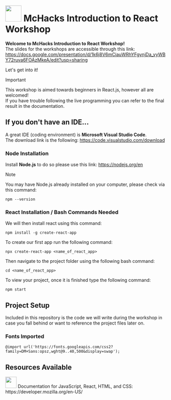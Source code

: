 # <img src="https://github.com/ethanwongca/McHacksReactWorkshop/assets/87055387/ca8bc3ea-1308-43b8-978e-17bfa6a1c78d" width="50" height="50"> McHacks Introduction to React Workshop   
**Welcome to McHacks Introduction to React Workshop!** <br/>
The slides for the workshops are accessible through this link: <br/>
https://docs.google.com/presentation/d/1k6j8V6mCiauWRhYFgynjDa_vyWBY72ruva6FOAzMkeA/edit?usp=sharing <br/>

Let's get into it!

> [!IMPORTANT]
> This workshop is aimed towards beginners in React.js, however all are welcomed! <br/>
> If you have trouble following the live programming you can refer to the final result in the documentation.

## If you don't have an IDE...
A great IDE (coding environment) is **Microsoft Visual Studio Code**. <br/>
The download link is the following: https://code.visualstudio.com/download <br/>
### Node Installation
Install **Node.js** to do so please use this link: https://nodejs.org/en <br/>
> [!NOTE]
> You may have Node.js already installed on your computer, please check via this command:
```
npm --version
```
### React Installation / Bash Commands Needed
We will then install react using this command:  <br/>
```
npm install -g create-react-app
```
To create our first app run the following command:  <br/>
```
npx create-react-app <name_of_react_app>
```
Then navigate to the project folder using the following bash command:  <br/>
```
cd <name_of_react_app>
```
To view your project, once it is finished type the following command: <br/>
```
npm start
```
## Project Setup
Included in this repository is the code we will write during the workshop in case you fall behind or want to reference the project files later on.

### Fonts Imported
```
@import url('https://fonts.googleapis.com/css2?family=DM+Sans:opsz,wght@9..40,500&display=swap');
```

## Resources Available 
<img src="https://github.com/ethanwongca/McHacksReactWorkshop/assets/87055387/3aa025c8-55fd-416d-a84f-40037069a729" width="35">
Documentation for JavaScript, React, HTML, and CSS: https://developer.mozilla.org/en-US/


